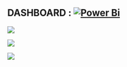 ## DASHBOARD : [![Power Bi](https://img.shields.io/badge/power_bi-F2C811?style=for-the-badge&logo=powerbi&logoColor=black)](https://app.powerbi.com/groups/me/reports/89221e4d-0c95-4b5d-954c-8d576bd2c2b2?ctid=db5def6b-8fd8-4a3e-91dc-8db2501a6822&pbi_source=linkShare&bookmarkGuid=6d9f3f4a-fffd-421c-b102-7584dc251fbd)

![](https://github.com/PhannitaT/BADS7105-CRM-Analytics/blob/main/HW%201%20:%20CLV%20Dashboard/Images/01-1.PNG)

![](https://github.com/PhannitaT/BADS7105-CRM-Analytics/blob/main/HW%201%20:%20CLV%20Dashboard/Images/01-2.PNG)

![](https://github.com/PhannitaT/BADS7105-CRM-Analytics/blob/main/HW%201%20:%20CLV%20Dashboard/Images/01-3.PNG)
